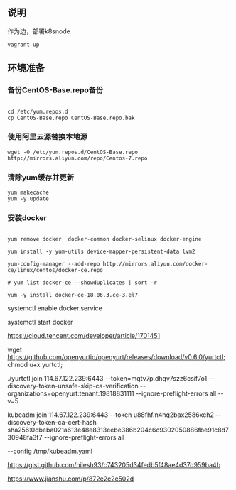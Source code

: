 
## 说明

作为边，部署k8snode




```shell
vagrant up

```

## 环境准备
### 备份CentOS-Base.repo备份

```shell

cd /etc/yum.repos.d
cp CentOS-Base.repo CentOS-Base.repo.bak

```

### 使用阿里云源替换本地源
```shell
wget -O /etc/yum.repos.d/CentOS-Base.repo http://mirrors.aliyun.com/repo/Centos-7.repo
```

### 清除yum缓存并更新
```shell
yum makecache
yum -y update
```


### 安装docker

```shell

yum remove docker  docker-common docker-selinux docker-engine

yum install -y yum-utils device-mapper-persistent-data lvm2

yum-config-manager --add-repo http://mirrors.aliyun.com/docker-ce/linux/centos/docker-ce.repo

# yum list docker-ce --showduplicates | sort -r

yum -y install docker-ce-18.06.3.ce-3.el7

```

systemctl enable docker.service

systemctl start  docker

https://cloud.tencent.com/developer/article/1701451



wget https://github.com/openyurtio/openyurt/releases/download/v0.6.0/yurtctl; chmod u+x yurtctl;

./yurtctl join 114.67.122.239:6443 --token=mqtv7p.dhqv7szz6csif7o1 --discovery-token-unsafe-skip-ca-verification --organizations=openyurt:tenant:19818831111  --ignore-preflight-errors all --v=5



kubeadm join 114.67.122.239:6443 --token u88fhf.n4hq2bax2586xeh2 --discovery-token-ca-cert-hash sha256:0dbeba021a613e48e8313eebe386b204c6c9302050886fbe91c8d730948fa3f7  --ignore-preflight-errors all 


--config /tmp/kubeadm.yaml


https://gist.github.com/nilesh93/c743205d34fedb5f48ae4d37d959ba4b


https://www.jianshu.com/p/872e2e2e502d